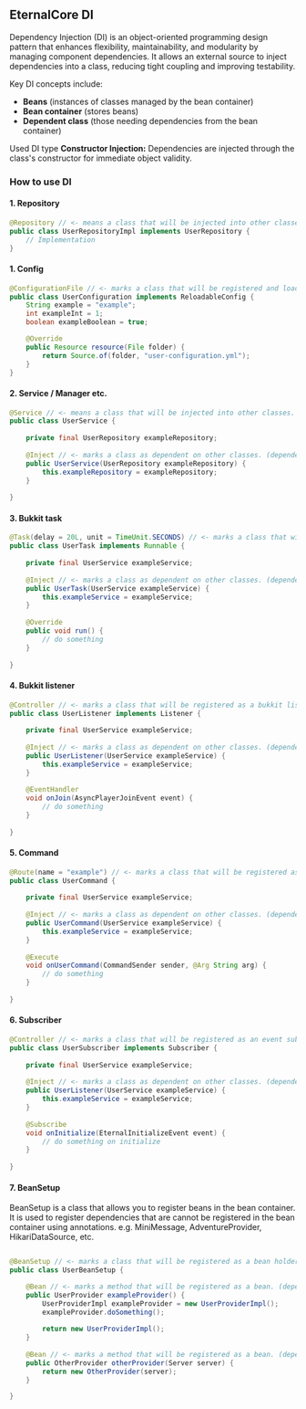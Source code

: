 ## EternalCore DI
Dependency Injection (DI) is an object-oriented programming design pattern that enhances flexibility, maintainability, and modularity by managing component dependencies. It allows an external source to inject dependencies into a class, reducing tight coupling and improving testability.

Key DI concepts include:
- **Beans** (instances of classes managed by the bean container)
- **Bean container** (stores beans)
- **Dependent class** (those needing dependencies from the bean container)

Used DI type
**Constructor Injection:** Dependencies are injected through the class's constructor for immediate object validity.

### How to use DI
#### 1. Repository
```java
@Repository // <- means a class that will be injected into other classes. (dependency)
public class UserRepositoryImpl implements UserRepository {
    // Implementation
}
```

#### 1. Config
```java
@ConfigurationFile // <- marks a class that will be registered and loaded as a config.
public class UserConfiguration implements ReloadableConfig {
    String example = "example";
    int exampleInt = 1;
    boolean exampleBoolean = true;

    @Override
    public Resource resource(File folder) {
        return Source.of(folder, "user-configuration.yml");
    }
}
```

#### 2. Service / Manager etc.
```java
@Service // <- means a class that will be injected into other classes. (dependency)
public class UserService {
    
    private final UserRepository exampleRepository;
    
    @Inject // <- marks a class as dependent on other classes. (dependent class)
    public UserService(UserRepository exampleRepository) {
        this.exampleRepository = exampleRepository;
    }
    
}
```

#### 3. Bukkit task
```java
@Task(delay = 20L, unit = TimeUnit.SECONDS) // <- marks a class that will be registered as a task.
public class UserTask implements Runnable {
    
    private final UserService exampleService;
    
    @Inject // <- marks a class as dependent on other classes. (dependent class)
    public UserTask(UserService exampleService) {
        this.exampleService = exampleService;
    }
    
    @Override
    public void run() {
        // do something
    }
    
}
```
#### 4. Bukkit listener
```java
@Controller // <- marks a class that will be registered as a bukkit listener.
public class UserListener implements Listener {
    
    private final UserService exampleService;
    
    @Inject // <- marks a class as dependent on other classes. (dependent class)
    public UserListener(UserService exampleService) {
        this.exampleService = exampleService;
    }
    
    @EventHandler
    void onJoin(AsyncPlayerJoinEvent event) {
        // do something
    }
    
}
```
#### 5. Command
```java
@Route(name = "example") // <- marks a class that will be registered as a command.
public class UserCommand {
    
    private final UserService exampleService;
    
    @Inject // <- marks a class as dependent on other classes. (dependent class)
    public UserCommand(UserService exampleService) {
        this.exampleService = exampleService;
    }
    
    @Execute
    void onUserCommand(CommandSender sender, @Arg String arg) {
        // do something
    }
    
}
```

#### 6. Subscriber
```java
@Controller // <- marks a class that will be registered as an event subscriber.
public class UserSubscriber implements Subscriber {
    
    private final UserService exampleService;
    
    @Inject // <- marks a class as dependent on other classes. (dependent class)
    public UserListener(UserService exampleService) {
        this.exampleService = exampleService;
    }
    
    @Subscribe
    void onInitialize(EternalInitializeEvent event) {
        // do something on initialize
    }
    
}
```

#### 7. BeanSetup
BeanSetup is a class that allows you to register beans in the bean container.
It is used to register dependencies that are cannot be registered in the bean container using annotations. e.g. MiniMessage, AdventureProvider, HikariDataSource, etc.
```java

@BeanSetup // <- marks a class that will be registered as a bean holder.
public class UserBeanSetup {

    @Bean // <- marks a method that will be registered as a bean. (dependency)
    public UserProvider exampleProvider() {
        UserProviderImpl exampleProvider = new UserProviderImpl();
        exampleProvider.doSomething();
        
        return new UserProviderImpl();
    }
    
    @Bean // <- marks a method that will be registered as a bean. (dependency)
    public OtherProvider otherProvider(Server server) {
        return new OtherProvider(server);
    }

}
```

